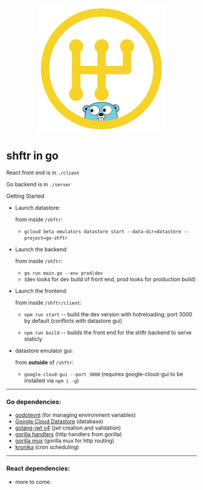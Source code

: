 <p align="center">
  <img src="./go-shftr.png" alt="shftr go logo">
</p>

# shftr in go

React front end is in `./client`

Go backend is in `./server`

Getting Started

- Launch datastore:

  from inside `/shftr`:

    - `gcloud beta emulators datastore start --data-dir=datastore --project=go-shftr`

- Launch the backend:

  from inside `/shftr`:

    - `go run main.go --env prod|dev`
    - (dev looks for dev build of front end, prod looks for production build)

- Launch the frontend:

  from inside `/shftr/client`:

    - `npm run start` -- build the dev version with hotreloading; port 3000 by default (conflicts with datastore gui)

    - `npm run build` -- builds the front end for the shftr backend to serve staticly

- datastore emulator gui:

  from **outside** of `/shftr`:

    - `google-cloud-gui --port 3000` (requires google-cloud-gui to be installed via `npm i -g`)


---

### Go dependencies:

- [godotevnt](https://github.com/joho/godotenv) (for managing environment variables)
- [Google Cloud Datastore](https://pkg.go.dev/cloud.google.com/go/datastore) (database)
- [golang-jwt v4](https://github.com/golang-jwt/jwt/v4) (jwt creation and validation)
- [gorilla handlers](https://github.com/gorilla/handlers) (http handlers from gorilla)
- [gorilla mux](https://github.com/gorilla/mux) (gorilla mux for http routing)
- [kronika](https://github.com/stephenafamo/kronika) (cron scheduling)

---

### React dependencies:

- more to come.

